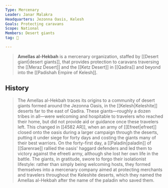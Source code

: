 ```yaml
---
Type: Mercenary
Leader: Janar Malakra
Headquarters: Jezonna Oasis, Kelesh
Goals: Protecting caravans
Scope: National
Members: Desert giants
tag: 👥

---
```


> **Amellas al-Hekbah** is a mercenary organization, staffed by [[Desert giant|desert giants]], that provides protection to caravans traversing the [[Meraz Desert]] and the [[Ketz Desert]] in [[Qadira]] and beyond into the [[Padishah Empire of Kelesh]].


## History

> The Amellas al-Hekbah traces its origins to a community of desert giants formed around the Jezonna Oasis, in the [[Kelesh|Keleshite]] deserts far to the east of Qadira. These giants—roughly a dozen tribes in all—were welcoming and hospitable to travelers who reached their home, but did not provide aid or guidance once these travelers left.
> This changed in [[4582 AR]], when an army of [[Efreet|efreet]] closed onto the oasis during a larger campaign through the deserts, putting it under siege for forty days and costing the giants many of their best warriors. On the forty-first day, a [[Paladin|paladin]] of [[Sarenrae]] rallied the oasis' haggard defenders and led them to victory against the efreeti army, although she lost her own life in the battle. The giants, in gratitude, swore to forgo their isolationist lifestyle: rather than simply being welcoming hosts, they formed themselves into a mercenary company aimed at protecting merchants and travelers throughout the Keleshite deserts, which they named the Amellas al-Hekbah after the name of the paladin who saved them.







